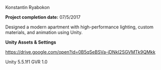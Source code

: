 Konstantin Ryabokon

<b>Project completion date:</b> 07/5/2017

Designed a modern apartment with high-performance lighting, custom materials, and animation using Unity.

<b>Unity Assets & Settings </b> 

https://drive.google.com/open?id=0B5qSeBSVa-jDNkI2SGVMTk9QMkk

Unity 5.5.1f1
GVR 1.0
